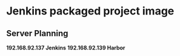 # Jenkins packaged project image

## Server Planning

**192.168.92.137   Jenkins**
**192.168.92.139   Harbor**
